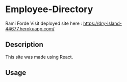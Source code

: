 # Employee-Directory
Rami Forde
Visit deployed site here : https://dry-island-44677.herokuapp.com/
## Description
 This site was made using React. 
## Usage
